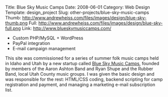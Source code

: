 Title: Blue Sky Music Camps
Date: 2008-06-01
Category: Web Design
Template: design_project
Slug: other-projects/blue-sky-music-camps
Thumb: http://www.andrewheiss.com/files/images/design/blue-sky-thumb.png
Full: http://www.andrewheiss.com/files/images/design/blue-sky-full.png
Link: http://www.blueskymusiccamps.com/


* Custom PHP/MySQL + WordPress
* PayPal integration
* E-mail campaign management

This site was commissioned for a series of summer folk music camps held in Idaho and Utah by a new startup called [Blue Sky Music Camps](http://www.blueskymusiccamps.com/ "Blue Sky Music Camps"), founded by members of the Aaron Ashton Band and Ryan Shupe and the Rubber Band, local Utah County music groups. I was given the basic design and was responsible for the rest: HTML/CSS coding, backend scripting for camp registration and payment, and managing a marketing e-mail subscription list.

